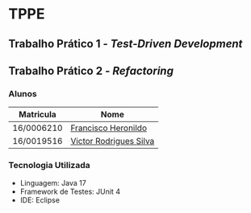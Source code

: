 # TPPE

## Trabalho Prático 1 - _Test-Driven Development_
## Trabalho Prático 2 - _Refactoring_


### Alunos

| Matricula  | Nome                   |
|------------|------------------------|
| 16/0006210 | [Francisco Heronildo](https://github.com/FranciscoHeronildo) |
| 16/0019516 | [Victor Rodrigues Silva](https://github.com/VictorRodriguesS0) |

### Tecnologia Utilizada

- Linguagem: Java 17
- Framework de Testes: JUnit 4
- IDE: Eclipse
